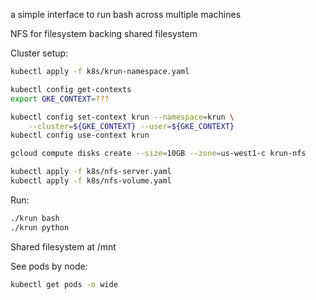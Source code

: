 a simple interface to run bash across multiple machines

NFS for filesystem backing
shared filesystem



Cluster setup:

```bash
kubectl apply -f k8s/krun-namespace.yaml
```

```bash
kubectl config get-contexts
export GKE_CONTEXT=???
```

```bash
kubectl config set-context krun --namespace=krun \
    --cluster=${GKE_CONTEXT} --user=${GKE_CONTEXT}
kubectl config use-context krun
```

```bash
gcloud compute disks create --size=10GB --zone=us-west1-c krun-nfs
```

```bash
kubectl apply -f k8s/nfs-server.yaml
kubectl apply -f k8s/nfs-volume.yaml
```

Run:

```bash
./krun bash
./krun python
```

Shared filesystem at /mnt

See pods by node:

```bash
kubectl get pods -o wide
```